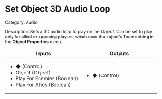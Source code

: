 # Set Object 3D Audio Loop

Category: Audio

Description: Sets a 3D audio loop to play on the _Object_. Can be set to play only for allied or opposing players, which uses the object's Team setting in the **Object Properties** menu.

<table>
  	<thead>
    	<tr>
			<th width="500px">Inputs</th>
			<th width="500px">Outputs</th>
		</tr>
  	</thead>
  	<tbody>
		<tr>
			<td>
				<ul>
					<li>◆ (Control)</li>
					<li>Object (Object)</li>
					<li>Play For Enemies (Boolean)</li>
					<li>Play For Allies (Boolean)</li>
				</ul>
			</td>
			<td>
				<ul>
					<li>◆ (Control)</li>
				</ul>
			</td>
		</tr>
  	</tbody>
</table>